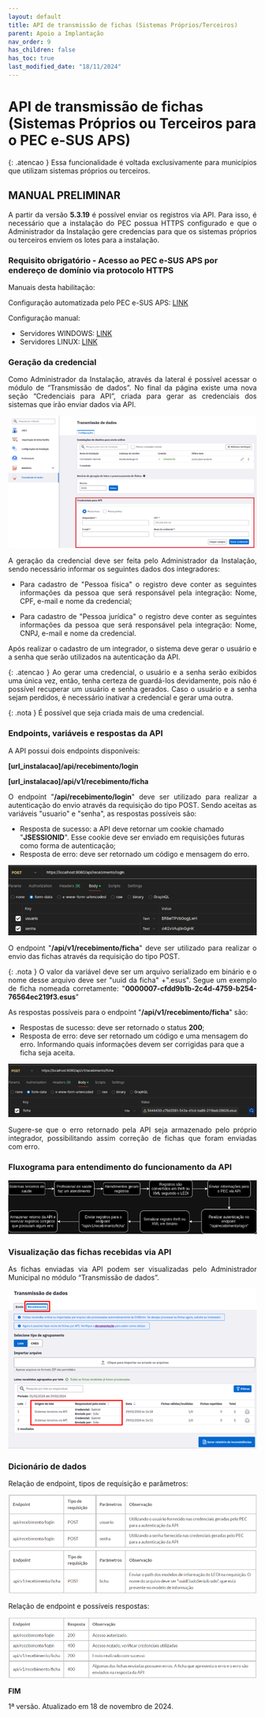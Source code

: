 ```yaml
---
layout: default
title: API de transmissão de fichas (Sistemas Próprios/Terceiros)
parent: Apoio a Implantação
nav_order: 9
has_children: false
has_toc: true
last_modified_date: "18/11/2024"
---
```

<head>
    <style>
        p{text-align:justify};
    </style>
</head>

# API de transmissão de fichas (Sistemas Próprios ou Terceiros para o PEC e-SUS APS)

{: .atencao }
Essa funcionalidade é voltada exclusivamente para municípios que utilizam sistemas próprios ou terceiros.

## MANUAL PRELIMINAR

A partir da versão **5.3.19** é possível enviar os registros via API. Para isso, é necessário que a instalação do PEC possua HTTPS configurado e que o Administrador da Instalação gere credencias para que os sistemas próprios ou terceiros enviem os lotes para a instalação.

### Requisito obrigatório - Acesso ao PEC e-SUS APS por endereço de domínio via protocolo HTTPS

Manuais desta habilitação:

Configuração automatizada pelo PEC e-SUS APS: [LINK](https://saps-ms.github.io/Manual-eSUS_APS/docs/Apoio%20a%20Implanta%C3%A7%C3%A3o/HTTPS_Automatizado/)

Configuração manual:
- Servidores WINDOWS: [LINK](https://saps-ms.github.io/Manual-eSUS_APS/docs/Apoio%20a%20Implanta%C3%A7%C3%A3o/Certificado_Https_Windows/)
- Servidores LINUX: [LINK](https://saps-ms.github.io/Manual-eSUS_APS/docs/Apoio%20a%20Implanta%C3%A7%C3%A3o/Certificado_Https_Linux/)

### Geração da credencial

Como Administrador da Instalação, através da lateral é possível acessar o módulo de “Transmissão de dados”. No final da página existe uma nova seção “Credenciais para API”, criada para gerar as credenciais dos sistemas que irão enviar dados via API.

![](media/api1.png)

A geração da credencial deve ser feita pelo Administrador da Instalação, sendo necessário informar os seguintes dados dos integradores:

- Para cadastro de "Pessoa física" o registro deve conter as seguintes informações da pessoa que será responsável pela integração: Nome, CPF, e-mail e nome da credencial;

- Para cadastro de "Pessoa jurídica" o registro deve conter as seguintes informações da pessoa que será responsável pela integração: Nome, CNPJ, e-mail e nome da credencial.

Após realizar o cadastro de um integrador, o sistema deve gerar o usuário e a senha que serão utilizados na autenticação da API.

{: .atencao }
Ao gerar uma credencial, o usuário e a senha serão exibidos uma única vez, então, tenha certeza de guardá-los devidamente, pois não é possível recuperar um usuário e senha gerados. Caso o usuário e a senha sejam perdidos, é necessário inativar a credencial e gerar uma outra.

{: .nota }
É possível que seja criada mais de uma credencial.

### Endpoints, variáveis e respostas da API

A API possui dois endpoints disponíveis:

**[url_instalacao]/api/recebimento/login**

**[url_instalacao]/api/v1/recebimento/ficha**

O endpoint "**/api/recebimento/login**" deve ser utilizado para realizar a autenticação do envio através da requisição do tipo POST. Sendo aceitas as variáveis "usuario" e "senha", as respostas possíveis são:
- Resposta de sucesso: a API deve retornar um cookie chamado "**JSESSIONID**". Esse cookie deve ser enviado em requisições futuras como forma de autenticação;
- Resposta de erro: deve ser retornado um código e mensagem do erro.

![](media/apireq1.png)

O endpoint "**/api/v1/recebimento/ficha**" deve ser utilizado para realizar o envio das fichas através da requisição do tipo POST. 

{: .nota }
O valor da variável deve ser um arquivo serializado em binário e o nome desse arquivo deve ser "uuid da ficha" +".esus". Segue um exemplo de ficha nomeada corretamente: "**0000007-cfdd9b1b-2c4d-4759-b254-76564ec219f3.esus**"

As respostas possíveis para o endpoint "**/api/v1/recebimento/ficha**" são:

- Respostas de sucesso: deve ser retornado o status **200**;
- Resposta de erro: deve ser retornado um código e uma mensagem do erro. Informando quais informações devem ser corrigidas para que a ficha seja aceita.

![](media/apireq2.png)

Sugere-se que o erro retornado pela API seja armazenado pelo próprio integrador, possibilitando assim correção de fichas que foram enviadas com erro.
 
### Fluxograma para entendimento do funcionamento da API

![](media/apifluxo.png)

### Visualização das fichas recebidas via API

As fichas enviadas via API podem ser visualizadas pelo Administrador Municipal no módulo “Transmissão de dados”.

![](media/api2.png)

### Dicionário de dados

Relação de endpoint, tipos de requisição e parâmetros:

![](media/apidic1.png)
![](media/apidic2.png)

Relação de endpoint e possíveis respostas:

![](media/apidic3.png)

**FIM** 

1ª versão. Atualizado em 18 de novembro de 2024.